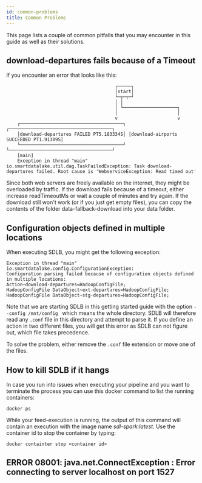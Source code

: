 ```yaml
---
id: common-problems
title: Common Problems
---
```

This page lists a couple of common pitfalls that you may encounter in this guide as well as their solutions.

## download-departures fails because of a Timeout
If you encounter an error that looks like this:
```
                                        ┌─────┐
                                        │start│
                                        └─┬─┬─┘
                                        │ │
                                        │ └────────────────────┐
                                        │                      │
                                        v                      v
    ┌──────────────────────────────────────┐ ┌──────────────────────────────────────┐
    │download-departures FAILED PT5.183334S│ │download-airports SUCCEEDED PT1.91309S│
    └──────────────────────────────────────┘ └──────────────────────────────────────┘
    [main]
    Exception in thread "main" io.smartdatalake.util.dag.TaskFailedException: Task download-departures failed. Root cause is 'WebserviceException: Read timed out'
```

Since both web servers are freely available on the internet, they might be overloaded by traffic. If the download fails because of a timeout, either increase readTimeoutMs or wait a couple of minutes and try again. If the download still won't work (or if you just get empty files), you can copy the contents of the folder data-fallback-download into your data folder.

## Configuration objects defined in multiple locations

When executing SDLB, you might get the following exception:
```
Exception in thread "main" io.smartdatalake.config.ConfigurationException: 
Configuration parsing failed because of configuration objects defined in multiple locations: 
Action~download-departures=HadoopConfigFile;
HadoopConfigFile DataObject~ext-departures=HadoopConfigFile;
HadoopConfigFile DataObject~stg-departures=HadoopConfigFile;
```
Note that we are starting SDLB in this getting started guide with the option `--config /mnt/config ` which means the whole directory.
SDLB will therefore read any `.conf` file in this directory and attempt to parse it.
If you define an action in two different files, you will get this error as SDLB can not figure out, 
which file takes precedence.

To solve the problem, either remove the `.conf` file extension or move one of the files.



## How to kill SDLB if it hangs

In case you run into issues when executing your pipeline and you want to terminate the process
you can use this docker command to list the running containers:
```
docker ps
```
While your feed-execution is running, the output of this command will contain
an execution with the image name *sdl-spark:latest*.
Use the container id to stop the container by typing:
```
docker containter stop <container id>
```
## ERROR 08001: java.net.ConnectException : Error connecting to server localhost on port 1527
